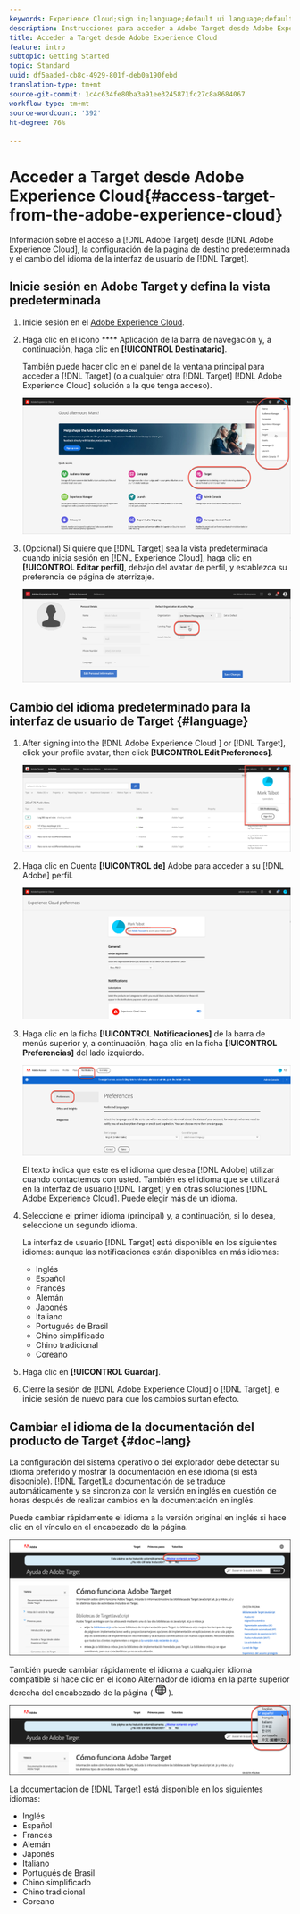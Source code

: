 ```yaml
---
keywords: Experience Cloud;sign in;language;default ui language;default language
description: Instrucciones para acceder a Adobe Target desde Adobe Experience Cloud.
title: Acceder a Target desde Adobe Experience Cloud
feature: intro
subtopic: Getting Started
topic: Standard
uuid: df5aaded-cb8c-4929-801f-deb0a190febd
translation-type: tm+mt
source-git-commit: 1c4c634fe80ba3a91ee3245871fc27c8a8684067
workflow-type: tm+mt
source-wordcount: '392'
ht-degree: 76%

---
```



# Acceder a Target desde Adobe Experience Cloud{#access-target-from-the-adobe-experience-cloud}

Información sobre el acceso a [!DNL Adobe Target] desde [!DNL Adobe Experience Cloud], la configuración de la página de destino predeterminada y el cambio del idioma de la interfaz de usuario de [!DNL Target].

## Inicie sesión en Adobe Target y defina la vista predeterminada

1. Inicie sesión en el [Adobe Experience Cloud](https://experience.adobe.com/).

1. Haga clic en el icono **** Aplicación de la barra de navegación y, a continuación, haga clic en **[!UICONTROL Destinatario]**.

   También puede hacer clic en el panel de la ventana principal para acceder a [!DNL Target] (o a cualquier otra [!DNL Target] [!DNL Adobe Experience Cloud] solución a la que tenga acceso).

   ![Icono de aplicación](/help/c-intro/assets/appmenu-new.png)

1. (Opcional) Si quiere que [!DNL Target] sea la vista predeterminada cuando inicia sesión en [!DNL Experience Cloud], haga clic en **[!UICONTROL Editar perfil]**, debajo del avatar de perfil, y establezca su preferencia de página de aterrizaje.

   ![Página de destino](/help/c-intro/assets/pagepref-new.png)

## Cambio del idioma predeterminado para la interfaz de usuario de Target {#language}

1. After signing into the [!DNL Adobe Experience Cloud ] or [!DNL Target], click your profile avatar, then click **[!UICONTROL Edit Preferences]**.

   ![Editar perfil](/help/c-intro/assets/change-language.png)

1. Haga clic en Cuenta **[!UICONTROL de]** Adobe para acceder a su [!DNL Adobe] perfil.

   ![Cuenta de Adobe](/help/c-intro/assets/adobe-account.png)

1. Haga clic en la ficha **[!UICONTROL Notificaciones]** de la barra de menús superior y, a continuación, haga clic en la ficha **[!UICONTROL Preferencias]** del lado izquierdo.

   ![Idiomas preferidos](/help/c-intro/assets/prefered-language.png)

   El texto indica que este es el idioma que desea [!DNL Adobe] utilizar cuando contactemos con usted. También es el idioma que se utilizará en la interfaz de usuario [!DNL Target] y en otras soluciones [!DNL Adobe Experience Cloud]. Puede elegir más de un idioma.

1. Seleccione el primer idioma (principal) y, a continuación, si lo desea, seleccione un segundo idioma.

   La interfaz de usuario [!DNL Target] está disponible en los siguientes idiomas: aunque las notificaciones están disponibles en más idiomas:

   * Inglés
   * Español
   * Francés
   * Alemán
   * Japonés
   * Italiano
   * Portugués de Brasil
   * Chino simplificado
   * Chino tradicional
   * Coreano

1. Haga clic en **[!UICONTROL Guardar]**.

1. Cierre la sesión de [!DNL Adobe Experience Cloud] o [!DNL Target], e inicie sesión de nuevo para que los cambios surtan efecto.

## Cambiar el idioma de la documentación del producto de Target {#doc-lang}

La configuración del sistema operativo o del explorador debe detectar su idioma preferido y mostrar la documentación en ese idioma (si está disponible). [!DNL Target]La documentación de se traduce automáticamente y se sincroniza con la versión en inglés en cuestión de horas después de realizar cambios en la documentación en inglés.

Puede cambiar rápidamente el idioma a la versión original en inglés si hace clic en el vínculo en el encabezado de la página.

![Cambiar al idioma original](/help/c-intro/assets/mt-original.png)

También puede cambiar rápidamente el idioma a cualquier idioma compatible si hace clic en el icono Alternador de idioma en la parte superior derecha del encabezado de la página ( ![alternador de idioma](/help/c-intro/assets/icon-language-switcher.png) ).

![alternador de idioma](/help/c-intro/assets/language-switcher.png)

La documentación de [!DNL Target] está disponible en los siguientes idiomas:

* Inglés
* Español
* Francés
* Alemán
* Japonés
* Italiano
* Portugués de Brasil
* Chino simplificado
* Chino tradicional
* Coreano
